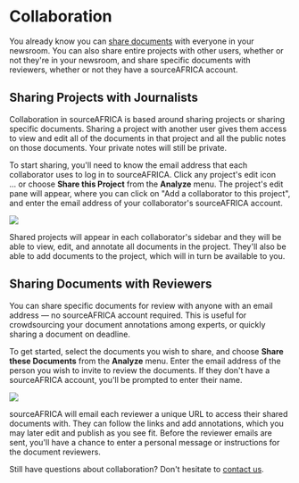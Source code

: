 # Collaboration

You already know you can [share documents](/help/privacy#access) with everyone in your newsroom. You can also share entire projects with other users, whether or not they're in your newsroom, and share specific documents with reviewers, whether or not they have a sourceAFRICA account.

##  <span id="collaborate">Sharing Projects with Journalists</span>

Collaboration in sourceAFRICA is based around sharing projects or sharing specific documents. Sharing a project with another user gives them access to view and edit all of the documents in that project and all the public notes on those documents. Your private notes will still be private.

To start sharing, you'll need to know the email address that each collaborator uses to log in to sourceAFRICA. Click any project's edit icon <span class="icon edit_glyph" style="padding-left:16px;position:relative;top: -2px;">&#65279;</span> ... or choose **Share this Project** from the **Analyze** menu. The project's edit pane will appear, where you can click on "Add a collaborator to this project", and enter the email address of your collaborator's sourceAFRICA account.

<img src="/images/help/show_collaborator.png" class="full_line" />

Shared projects will appear in each collaborator's sidebar and they will be able to view, edit, and annotate all documents in the project. They'll also be able to add documents to the project, which will in turn be available to you.

## <span id="reviewer">Sharing Documents with Reviewers</span>

You can share specific documents for review with anyone with an email address &mdash; no sourceAFRICA account required. This is useful for crowdsourcing your document annotations among experts, or quickly sharing a document on deadline.

To get started, select the documents you wish to share, and choose **Share these Documents** from the **Analyze** menu. Enter the email address of the person you wish to invite to review the documents. If they don't have a sourceAFRICA account, you'll be prompted to enter their name.

<img src="/images/help/share.png" class="full_line" />

sourceAFRICA will email each reviewer a unique URL to access their shared documents with. They can follow the links and add annotations, which you may later edit and publish as you see fit. Before the reviewer emails are sent, you'll have a chance to enter a personal message or instructions for the document reviewers.

Still have questions about collaboration? Don't hesitate to [contact us][].

[contact us]: javascript:dc.ui.Dialog.contact()
